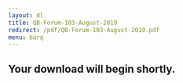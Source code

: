 ```yaml
---
layout: dl
title: QB-Forum-103-August-2019
redirect: /pdf/QB-Forum-103-August-2019.pdf
menu: barq
---
```

## Your download will begin shortly.
